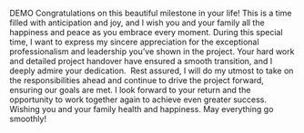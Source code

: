 DEMO
Congratulations on this beautiful milestone in your life! This is a time filled with anticipation and joy, and I wish you and your family all the happiness and peace as you embrace every moment. During this special time, I want to express my sincere appreciation for the exceptional professionalism and leadership you’ve shown in the project. Your hard work and detailed project handover have ensured a smooth transition, and I deeply admire your dedication.
﻿
Rest assured, I will do my utmost to take on the responsibilities ahead and continue to drive the project forward, ensuring our goals are met. I look forward to your return and the opportunity to work together again to achieve even greater success.
﻿
Wishing you and your family health and happiness. May everything go smoothly!
